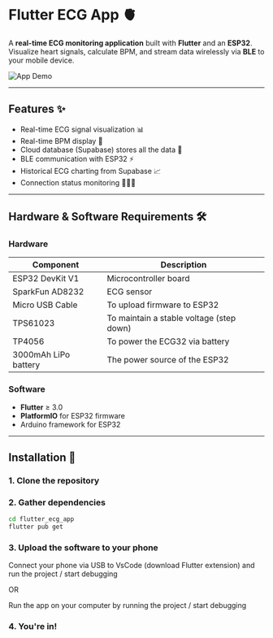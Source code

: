 # Flutter ECG App 🫀

A **real-time ECG monitoring application** built with **Flutter** and an **ESP32**.  
Visualize heart signals, calculate BPM, and stream data wirelessly via **BLE** to your mobile device.

![App Demo](assets/images/Intro_RealTime.gif)

---

## Features ✨

- Real-time ECG signal visualization 📊
- Real-time BPM display 💖
- Cloud database (Supabase) stores all the data 📕
- BLE communication with ESP32 ⚡  
- Historical ECG charting from Supabase 📈
- Connection status monitoring  🕵🏼‍♂️

---

## Hardware & Software Requirements 🛠️

### Hardware
| Component           | Description                  |
|--------------------|-----------------------------|
| ESP32 DevKit V1     | Microcontroller board        |
| SparkFun AD8232     | ECG sensor                   |
| Micro USB Cable           | To upload firmware to ESP32    |
| TPS61023 | To maintain a stable voltage (step down) | 
| TP4056 | To power the ECG32 via battery |
| 3000mAh LiPo battery | The power source of the ESP32 | 

### Software
- **Flutter** ≥ 3.0  
- **PlatformIO** for ESP32 firmware  
- Arduino framework for ESP32  

---

## Installation 🚀

### 1. Clone the repository

### 2. Gather dependencies
```bash
cd flutter_ecg_app
flutter pub get
```
### 3. Upload the software to your phone
Connect your phone via USB to VsCode (download  Flutter extension) and run the project / start debugging

OR

Run the app on your computer by running the project / start debugging

### 4. You're in!
